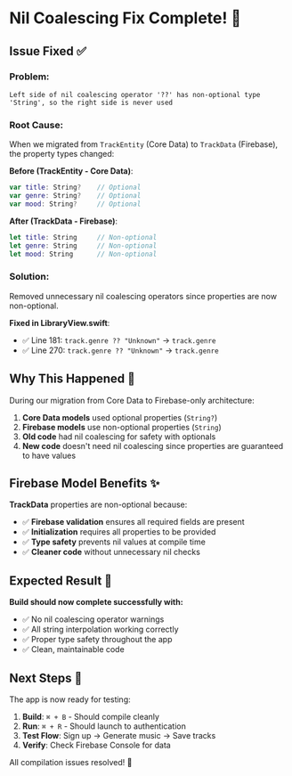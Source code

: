 # Nil Coalescing Fix Complete! 🔧

## Issue Fixed ✅

### **Problem**: 
`Left side of nil coalescing operator '??' has non-optional type 'String', so the right side is never used`

### **Root Cause**:
When we migrated from `TrackEntity` (Core Data) to `TrackData` (Firebase), the property types changed:

**Before (TrackEntity - Core Data)**:
```swift
var title: String?    // Optional
var genre: String?    // Optional  
var mood: String?     // Optional
```

**After (TrackData - Firebase)**:
```swift
let title: String     // Non-optional
let genre: String     // Non-optional
let mood: String      // Non-optional
```

### **Solution**:
Removed unnecessary nil coalescing operators since properties are now non-optional.

**Fixed in LibraryView.swift**:
- ✅ Line 181: `track.genre ?? "Unknown"` → `track.genre`
- ✅ Line 270: `track.genre ?? "Unknown"` → `track.genre`

## Why This Happened 🤔

During our migration from Core Data to Firebase-only architecture:

1. **Core Data models** used optional properties (`String?`) 
2. **Firebase models** use non-optional properties (`String`)
3. **Old code** had nil coalescing for safety with optionals
4. **New code** doesn't need nil coalescing since properties are guaranteed to have values

## Firebase Model Benefits ✨

**TrackData** properties are non-optional because:
- ✅ **Firebase validation** ensures all required fields are present
- ✅ **Initialization** requires all properties to be provided  
- ✅ **Type safety** prevents nil values at compile time
- ✅ **Cleaner code** without unnecessary nil checks

## Expected Result 🎯

**Build should now complete successfully with:**
- ✅ No nil coalescing operator warnings
- ✅ All string interpolation working correctly
- ✅ Proper type safety throughout the app
- ✅ Clean, maintainable code

## Next Steps 📱

The app is now ready for testing:

1. **Build**: `⌘ + B` - Should compile cleanly
2. **Run**: `⌘ + R` - Should launch to authentication
3. **Test Flow**: Sign up → Generate music → Save tracks
4. **Verify**: Check Firebase Console for data

All compilation issues resolved! 🚀